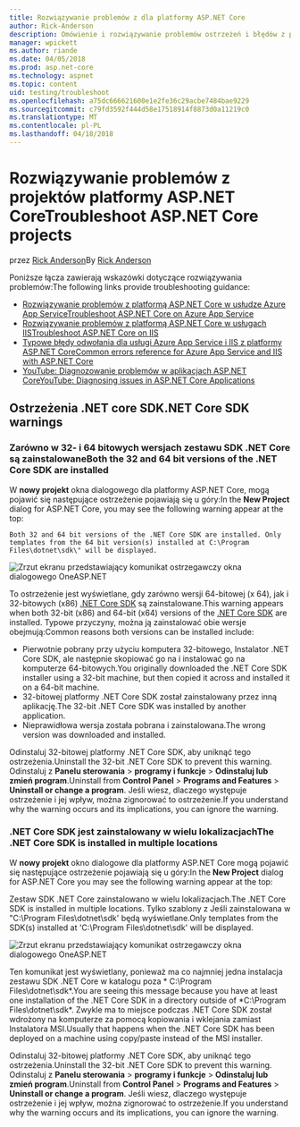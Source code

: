 ```yaml
---
title: Rozwiązywanie problemów z dla platformy ASP.NET Core
author: Rick-Anderson
description: Omówienie i rozwiązywanie problemów ostrzeżeń i błędów z projektów platformy ASP.NET Core.
manager: wpickett
ms.author: riande
ms.date: 04/05/2018
ms.prod: asp.net-core
ms.technology: aspnet
ms.topic: content
uid: testing/troubleshoot
ms.openlocfilehash: a75dc666621600e1e2fe36c29acbe7484bae9229
ms.sourcegitcommit: c79fd3592f444d58e17518914f8873d0a11219c0
ms.translationtype: MT
ms.contentlocale: pl-PL
ms.lasthandoff: 04/18/2018
---
```

# <a name="troubleshoot-aspnet-core-projects"></a><span data-ttu-id="1c683-103">Rozwiązywanie problemów z projektów platformy ASP.NET Core</span><span class="sxs-lookup"><span data-stu-id="1c683-103">Troubleshoot ASP.NET Core projects</span></span>

<span data-ttu-id="1c683-104">przez [Rick Anderson](https://twitter.com/RickAndMSFT)</span><span class="sxs-lookup"><span data-stu-id="1c683-104">By [Rick Anderson](https://twitter.com/RickAndMSFT)</span></span>

<span data-ttu-id="1c683-105">Poniższe łącza zawierają wskazówki dotyczące rozwiązywania problemów:</span><span class="sxs-lookup"><span data-stu-id="1c683-105">The following links provide troubleshooting guidance:</span></span>

* [<span data-ttu-id="1c683-106">Rozwiązywanie problemów z platformą ASP.NET Core w usłudze Azure App Service</span><span class="sxs-lookup"><span data-stu-id="1c683-106">Troubleshoot ASP.NET Core on Azure App Service</span></span>](xref:host-and-deploy/azure-apps/troubleshoot)
* [<span data-ttu-id="1c683-107">Rozwiązywanie problemów z platformą ASP.NET Core w usługach IIS</span><span class="sxs-lookup"><span data-stu-id="1c683-107">Troubleshoot ASP.NET Core on IIS</span></span>](xref:host-and-deploy/iis/troubleshoot)
* [<span data-ttu-id="1c683-108">Typowe błędy odwołania dla usługi Azure App Service i IIS z platformy ASP.NET Core</span><span class="sxs-lookup"><span data-stu-id="1c683-108">Common errors reference for Azure App Service and IIS with ASP.NET Core</span></span>](xref:host-and-deploy/azure-iis-errors-reference)
* [<span data-ttu-id="1c683-109">YouTube: Diagnozowanie problemów w aplikacjach ASP.NET Core</span><span class="sxs-lookup"><span data-stu-id="1c683-109">YouTube: Diagnosing issues in ASP.NET Core Applications</span></span>](https://www.youtube.com/watch?v=RYI0DHoIVaA)

<a name="sdk"></a>
## <a name="net-core-sdk-warnings"></a><span data-ttu-id="1c683-110">Ostrzeżenia .NET core SDK</span><span class="sxs-lookup"><span data-stu-id="1c683-110">.NET Core SDK warnings</span></span>

### <a name="both-the-32-and-64-bit-versions-of-the-net-core-sdk-are-installed"></a><span data-ttu-id="1c683-111">Zarówno w 32- i 64 bitowych wersjach zestawu SDK .NET Core są zainstalowane</span><span class="sxs-lookup"><span data-stu-id="1c683-111">Both the 32 and 64 bit versions of the .NET Core SDK are installed</span></span>
<span data-ttu-id="1c683-112">W **nowy projekt** okna dialogowego dla platformy ASP.NET Core, mogą pojawić się następujące ostrzeżenie pojawiają się u góry:</span><span class="sxs-lookup"><span data-stu-id="1c683-112">In the **New Project** dialog for ASP.NET Core, you may see the following warning appear at the top:</span></span> 

    Both 32 and 64 bit versions of the .NET Core SDK are installed. Only templates from the 64 bit version(s) installed at C:\Program Files\dotnet\sdk\" will be displayed.

![Zrzut ekranu przedstawiający komunikat ostrzegawczy okna dialogowego OneASP.NET](troubleshoot/_static/both32and64bit.png)

<span data-ttu-id="1c683-114">To ostrzeżenie jest wyświetlane, gdy zarówno wersji 64-bitowej (x 64), jak i 32-bitowych (x86) [.NET Core SDK](https://www.microsoft.com/net/download/all) są zainstalowane.</span><span class="sxs-lookup"><span data-stu-id="1c683-114">This warning appears when both 32-bit (x86) and 64-bit (x64) versions of the [.NET Core SDK](https://www.microsoft.com/net/download/all) are installed.</span></span> <span data-ttu-id="1c683-115">Typowe przyczyny, można ją zainstalować obie wersje obejmują:</span><span class="sxs-lookup"><span data-stu-id="1c683-115">Common reasons both versions can be installed include:</span></span>

* <span data-ttu-id="1c683-116">Pierwotnie pobrany przy użyciu komputera 32-bitowego, Instalator .NET Core SDK, ale następnie skopiować go na i instalować go na komputerze 64-bitowych.</span><span class="sxs-lookup"><span data-stu-id="1c683-116">You originally downloaded the .NET Core SDK installer using a 32-bit machine, but then copied it across and installed it on a 64-bit machine.</span></span> 
* <span data-ttu-id="1c683-117">32-bitowej platformy .NET Core SDK został zainstalowany przez inną aplikację.</span><span class="sxs-lookup"><span data-stu-id="1c683-117">The 32-bit .NET Core SDK was installed by another application.</span></span>
* <span data-ttu-id="1c683-118">Nieprawidłowa wersja została pobrana i zainstalowana.</span><span class="sxs-lookup"><span data-stu-id="1c683-118">The wrong version was downloaded and installed.</span></span>

<span data-ttu-id="1c683-119">Odinstaluj 32-bitowej platformy .NET Core SDK, aby uniknąć tego ostrzeżenia.</span><span class="sxs-lookup"><span data-stu-id="1c683-119">Uninstall the 32-bit .NET Core SDK to prevent this warning.</span></span> <span data-ttu-id="1c683-120">Odinstaluj z **Panelu sterowania** > **programy i funkcje** > **Odinstaluj lub zmień program**.</span><span class="sxs-lookup"><span data-stu-id="1c683-120">Uninstall from **Control Panel** > **Programs and Features** > **Uninstall or change a program**.</span></span> <span data-ttu-id="1c683-121">Jeśli wiesz, dlaczego występuje ostrzeżenie i jej wpływ, można zignorować to ostrzeżenie.</span><span class="sxs-lookup"><span data-stu-id="1c683-121">If you understand why the warning occurs and its implications, you can ignore the warning.</span></span>

### <a name="the-net-core-sdk-is-installed-in-multiple-locations"></a><span data-ttu-id="1c683-122">.NET Core SDK jest zainstalowany w wielu lokalizacjach</span><span class="sxs-lookup"><span data-stu-id="1c683-122">The .NET Core SDK is installed in multiple locations</span></span>
<span data-ttu-id="1c683-123">W **nowy projekt** okno dialogowe dla platformy ASP.NET Core mogą pojawić się następujące ostrzeżenie pojawiają się u góry:</span><span class="sxs-lookup"><span data-stu-id="1c683-123">In the **New Project** dialog for ASP.NET Core you may see the following warning appear at the top:</span></span> 

 <span data-ttu-id="1c683-124">Zestaw SDK .NET Core zainstalowano w wielu lokalizacjach.</span><span class="sxs-lookup"><span data-stu-id="1c683-124">The .NET Core SDK is installed in multiple locations.</span></span> <span data-ttu-id="1c683-125">Tylko szablony z Jeśli zainstalowana w "C:\Program Files\dotnet\sdk\' będą wyświetlane.</span><span class="sxs-lookup"><span data-stu-id="1c683-125">Only templates from the SDK(s) installed at 'C:\Program Files\dotnet\sdk\' will be displayed.</span></span>

![Zrzut ekranu przedstawiający komunikat ostrzegawczy okna dialogowego OneASP.NET](troubleshoot/_static/multiplelocations.png)

<span data-ttu-id="1c683-127">Ten komunikat jest wyświetlany, ponieważ ma co najmniej jedna instalacja zestawu SDK .NET Core w katalogu poza * C:\Program Files\dotnet\sdk\*.</span><span class="sxs-lookup"><span data-stu-id="1c683-127">You are seeing this message because you have at least one installation of the .NET Core SDK in a directory outside of *C:\Program Files\dotnet\sdk\*.</span></span> <span data-ttu-id="1c683-128">Zwykle ma to miejsce podczas .NET Core SDK został wdrożony na komputerze za pomocą kopiowania i wklejania zamiast Instalatora MSI.</span><span class="sxs-lookup"><span data-stu-id="1c683-128">Usually that happens when the .NET Core SDK has been deployed on a machine using copy/paste instead of the MSI installer.</span></span>

<span data-ttu-id="1c683-129">Odinstaluj 32-bitowej platformy .NET Core SDK, aby uniknąć tego ostrzeżenia.</span><span class="sxs-lookup"><span data-stu-id="1c683-129">Uninstall the 32-bit .NET Core SDK to prevent this warning.</span></span> <span data-ttu-id="1c683-130">Odinstaluj z **Panelu sterowania** > **programy i funkcje** > **Odinstaluj lub zmień program**.</span><span class="sxs-lookup"><span data-stu-id="1c683-130">Uninstall from **Control Panel** > **Programs and Features** > **Uninstall or change a program**.</span></span> <span data-ttu-id="1c683-131">Jeśli wiesz, dlaczego występuje ostrzeżenie i jej wpływ, można zignorować to ostrzeżenie.</span><span class="sxs-lookup"><span data-stu-id="1c683-131">If you understand why the warning occurs and its implications, you can ignore the warning.</span></span>
